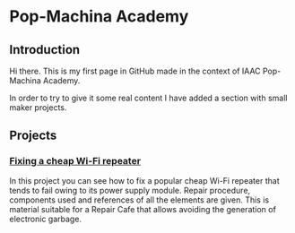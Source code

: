 # Pop-Machina Academy
## Introduction
Hi there.  This is my first page in GitHub made in the context of IAAC Pop-Machina Academy.

In order to try to give it some real content I have added a section with small maker projects.

## Projects
### <a href="./fixing-wifi-repeater/index.html">Fixing a cheap Wi-Fi repeater</a>
In this project you can see how to fix a popular cheap Wi-Fi repeater that tends to fail owing to its power supply module. Repair procedure, components used and references of all the elements are given. This is material suitable for a Repair Cafe that allows avoiding the generation of electronic garbage.

